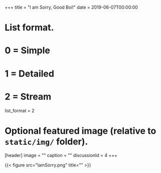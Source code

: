 +++
title = "I am Sorry, Good Boi!"
date = 2019-06-07T00:00:00
# List format.
# 0 = Simple
# 1 = Detailed
# 2 = Stream
list_format = 2

# Optional featured image (relative to `static/img/` folder).
[header]
image = ""
caption = ""
discussionId = 4
+++


{{< figure src="IamSorry.png" title="" >}}  
